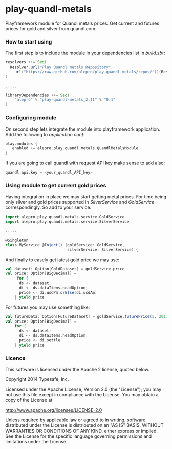 # play-quandl-metals
Playframework module for Quandl metals prices. Get current and futures prices for gold and silver from quandl.com.

### How to start using

The first step is to include the module in your dependencies list in *build.sbt*:

```scala
resolvers ++= Seq(
  Resolver.url("Play Quandl metals Repository", 
  	url("https://raw.github.com/alepro/play-quandl-metals/repos/"))(Resolver.ivyStylePatterns)
)

.....

libraryDependencies ++= Seq(
	"alepro" % "play-quandl-metals_2.11" % "0.1"
)    
```


### Configuring module

On second step lets integrate the module into playframework application.
Add the following to *application.conf*:

```scala
play.modules {
   enabled += alepro.play.quandl.metals.QuandlMetalsModule
}
```

If you are going to call quandl with request API key make sense to add also:

```scala
quandl.api.key = <your_quandl_API_key>
```


### Using module to get current gold prices

Having integration in place we may start getting metal prices. For time being only silver and gold prices supported in *SilverService* and *GoldService* correspondingly. So add to your service:

```scala
import alepro.play.quandl.metals.service.GoldService
import alepro.play.quandl.metals.service.SilverService

.....

@Singleton
class MyService @Inject() (goldService: GoldService, 
                           silverService: SilverService) {                                                     
```


And finally to easely get latest gold price we may use:

```scala
val dataset: Option[GoldDataset] = goldService.price
val price: Option[BigDecimal] = 
     for {
  	  ds <- dataset;
  	  di <- ds.dataItems.headOption;
  	  price <- di.usdPm.orElse(di.usdAm)
    } yield price
```

For futures you may use something like:

```scala
val futureData: Option[FutureDataset] = goldService.futurePrice(5, 2017)
val price: Option[BigDecimal] = 
	for {
  	  ds <- dataset;
  	  di <- ds.dataItems.headOption;
  	  price <- di.settle
    } yield price
```

### Licence
This software is licensed under the Apache 2 license, quoted below.

Copyright 2014 Typesafe, Inc.

Licensed under the Apache License, Version 2.0 (the "License");
you may not use this file except in compliance with the License.
You may obtain a copy of the License at

http://www.apache.org/licenses/LICENSE-2.0

Unless required by applicable law or agreed to in writing, software
distributed under the License is distributed on an "AS IS" BASIS,
WITHOUT WARRANTIES OR CONDITIONS OF ANY KIND, either express or implied.
See the License for the specific language governing permissions and
limitations under the License.
